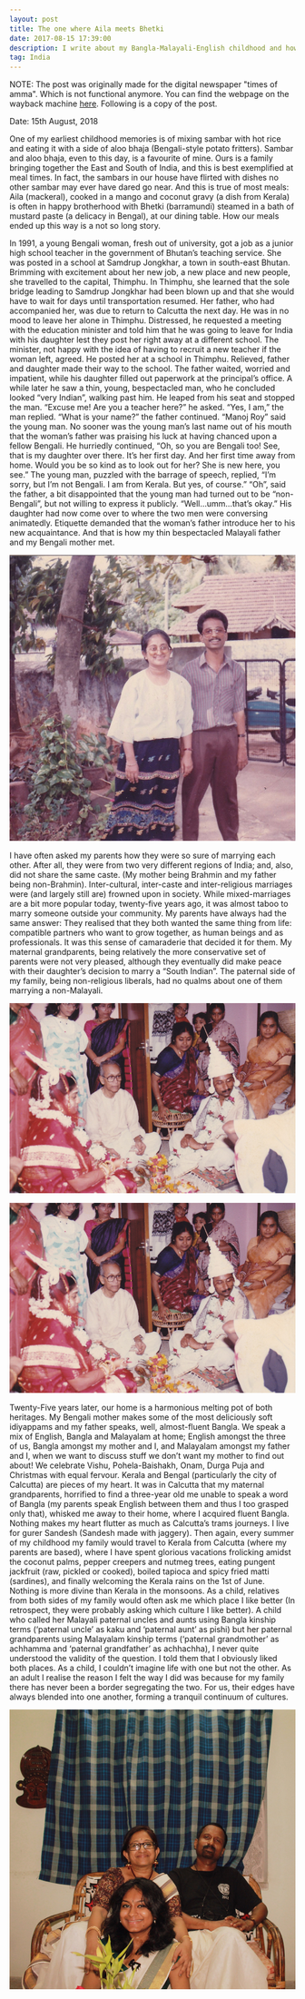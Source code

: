 ```yaml
---
layout: post
title: The one where Aila meets Bhetki
date: 2017-08-15 17:39:00
description: I write about my Bangla-Malayali-English childhood and how it came to be. 
tag: India
---
```


NOTE: The post was originally made for the digital newspaper "times of amma". Which is not functional anymore. You can find the webpage on the wayback machine [here](https://web.archive.org/web/20201127105844/https://www.timesofamma.com/single-post/unity-in-diversity-special-the-one-where-aila-meets-bhetki). Following is a copy of the post. 

Date: 15th August, 2018


One of my earliest childhood memories is of mixing sambar with hot rice and eating it with a side of aloo bhaja (Bengali-style potato fritters). Sambar and aloo bhaja, even to this day, is a favourite of mine. Ours is a family bringing together the East and South of India, and this is best exemplified at meal times. In fact, the sambars in our house have flirted with dishes no other sambar may ever have dared go near. And this is true of most meals: Aila (mackeral), cooked in a mango and coconut gravy (a dish from Kerala) is often in happy brotherhood with Bhetki (barramundi) steamed in a bath of mustard paste (a delicacy in Bengal), at our dining table. How our meals ended up this way is a not so long story. 


In 1991, a young Bengali woman, fresh out of university, got a job as a junior high school teacher in the government of Bhutan’s teaching service. She was posted in a school at Samdrup Jongkhar, a town in south-east Bhutan. Brimming with excitement about her new job, a new place and new people, she travelled to the capital, Thimphu. In Thimphu, she learned that the sole bridge leading to Samdrup Jongkhar had been blown up and that she would have to wait for days until transportation resumed. Her father, who had accompanied her, was due to return to Calcutta the next day. He was in no mood to leave her alone in Thimphu. Distressed, he requested a meeting with the education minister and told him that he was going to leave for India with his daughter lest they post her right away at a different school. The minister, not happy with the idea of having to recruit a new teacher if the woman left, agreed. He posted her at a school in Thimphu. Relieved, father and daughter made their way to the school. The father waited, worried and impatient, while his daughter filled out paperwork at the principal’s office. A while later he saw a thin, young, bespectacled man, who he concluded looked “very Indian”, walking past him. He leaped from his seat and stopped the man. “Excuse me! Are you a teacher here?” he asked. “Yes, I am,” the man replied. “What is your name?” the father continued. “Manoj Roy” said the young man. No sooner was the young man’s last name out of his mouth that the woman’s father was praising his luck at having chanced upon a fellow Bengali. He hurriedly continued, “Oh, so you are Bengali too! See, that is my daughter over there. It’s her first day. And her first time away from home. Would you be so kind as to look out for her? She is new here, you see.” The young man, puzzled with the barrage of speech, replied, “I’m sorry, but I’m not Bengali. I am from Kerala. But yes, of course.” “Oh”, said the father, a bit disappointed that the young man had turned out to be “non-Bengali”, but not willing to express it publicly. “Well…umm…that’s okay.” His daughter had now come over to where the two men were conversing animatedly. Etiquette demanded that the woman’s father introduce her to his new acquaintance. And that is how my thin bespectacled Malayali father and my Bengali mother met.


<div class="row mt-3">
    <div class="col-sm mt-3 mt-md-0">
        <img src="assets/img/alia_bhetki_1.jpg" class="img-fluid rounded z-depth-1">
    </div>
</div>


I have often asked my parents how they were so sure of marrying each other. After all, they were from two very different regions of India; and, also, did not share the same caste. (My mother being Brahmin and my father being non-Brahmin). Inter-cultural, inter-caste and inter-religious marriages were (and largely still are) frowned upon in society. While mixed-marriages are a bit more popular today, twenty-five years ago, it was almost taboo to marry someone outside your community. My parents have always had the same answer: They realised that they both wanted the same thing from life: compatible partners who want to grow together, as human beings and as professionals. It was this sense of camaraderie that decided it for them. My maternal grandparents, being relatively the more conservative set of parents were not very pleased, although they eventually did make peace with their daughter’s decision to marry a “South Indian”. The paternal side of my family, being non-religious liberals, had no qualms about one of them marrying a non-Malayali.


<div class="row mt-3">
    <div class="col-sm mt-3 mt-md-0">
        <img src="assets/img/alia_bhetki_2.jpg" class="img-fluid rounded z-depth-1">
    </div>
</div>

![alt text](assets/img/alia_bhetki_2.jpg "Title")



Twenty-Five years later, our home is a harmonious melting pot of both heritages. My Bengali mother makes some of the most deliciously soft idiyappams and my father speaks, well, almost-fluent Bangla. We speak a mix of English, Bangla and Malayalam at home; English amongst the three of us, Bangla amongst my mother and I, and Malayalam amongst my father and I, when we want to discuss stuff we don’t want my mother to find out about! We celebrate Vishu, Pohela-Baishakh, Onam, Durga Puja and Christmas with equal fervour. Kerala and Bengal (particularly the city of Calcutta) are pieces of my heart. It was in Calcutta that my maternal grandparents, horrified to find a three-year old me unable to speak a word of Bangla (my parents speak English between them and thus I too grasped only that), whisked me away to their home, where I acquired fluent Bangla. Nothing makes my heart flutter as much as Calcutta’s trams journeys. I live for gurer Sandesh (Sandesh made with jaggery). Then again, every summer of my childhood my family would travel to Kerala from Calcutta (where my parents are based), where I have spent glorious vacations frolicking amidst the coconut palms, pepper creepers and nutmeg trees, eating pungent jackfruit (raw, pickled or cooked), boiled tapioca and spicy fried matti (sardines), and finally welcoming the Kerala rains on the 1st of June. Nothing is more divine than Kerala in the monsoons. As a child, relatives from both sides of my family would often ask me which place I like better (In retrospect, they were probably asking which culture I like better). A child who called her Malayali paternal uncles and aunts using Bangla kinship terms (‘paternal uncle’ as kaku and ‘paternal aunt’ as pishi) but her paternal grandparents using Malayalam kinship terms (‘paternal grandmother’ as achhamma and ‘paternal grandfather’ as achhachha), I never quite understood the validity of the question. I told them that I obviously liked both places. As a child, I couldn’t imagine life with one but not the other. As an adult I realise the reason I felt the way I did was because for my family there has never been a border segregating the two. For us, their edges have always blended into one another, forming a tranquil continuum of cultures.


<div class="row mt-3">
    <div class="col-sm mt-3 mt-md-0">
        <img src="assets/img/alia_bhetki_3.jpg" class="img-fluid rounded z-depth-1">
    </div>
</div>
